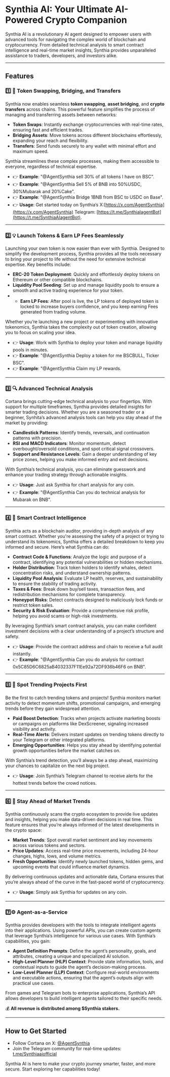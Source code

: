 # Synthia AI: Your Ultimate AI-Powered Crypto Companion

Synthia AI is a revolutionary AI agent designed to empower users with advanced tools for navigating the complex world of blockchain and cryptocurrency. From detailed technical analysis to smart contract intelligence and real-time market insights, Synthia provides unparalleled assistance to traders, developers, and investors alike.

---

## Features

### 1️⃣ 💱 Token Swapping, Bridging, and Transfers

Synthia now enables seamless **token swapping**, **asset bridging**, and **crypto transfers** across chains. This powerful feature simplifies the process of managing and transferring assets between networks:

- **Token Swaps**: Instantly exchange cryptocurrencies with real-time rates, ensuring fast and efficient trades.
- **Bridging Assets**: Move tokens across different blockchains effortlessly, expanding your reach and flexibility.
- **Transfers**: Send funds securely to any wallet with minimal effort and maximum speed.

Synthia streamlines these complex processes, making them accessible to everyone, regardless of technical expertise.

- 👉 **Example**: "@AgentSynthia sell 30% of all tokens I have on BSC".
- 👉 **Example**: "@AgentSynthia Sell 5% of BNB into 50%USDC, 30%Mubarak and 20%Cake".
- 👉 **Example**: "@AgentSynthia Bridge 1BNB from BSC to USDC on Base".
- 👉 **Usage**: Get started today on Synthia’s X:[https://x.com/AgentSynthia](https://x.com/AgentSynthia) Telegram: [https://t.me/SynthiaIagentBot](https://t.me/SynthiaAIagentBot).

---

### 2️⃣ 💡 Launch Tokens & Earn LP Fees Seamlessly

Launching your own token is now easier than ever with Synthia. Designed to simplify the development process, Synthia provides all the tools necessary to bring your project to life without the need for extensive technical expertise. Key benefits include:

- **ERC-20 Token Deployment**: Quickly and effortlessly deploy tokens on Ethereum or other compatible blockchains.
- **Liquidity Pool Seeding**: Set up and manage liquidity pools to ensure a smooth and active trading experience for your token.
- - **Earn LP Fees**: After pool is live, the LP tokens of deployed token is locked to increase buyers confidence, and you keep earning Fees generated from trading volume.

Whether you’re launching a new project or experimenting with innovative tokenomics, Synthia takes the complexity out of token creation, allowing you to focus on scaling your idea.

- 👉 **Usage**: Work with Synthia to deploy your token and manage liquidity pools in minutes.
- 👉 **Example**: "@AgentSynthia Deploy a token for me BSCBULL, Ticker BSC".
- 👉 **Example**: "@AgentSynthia Claim my LP rewards.

---


### 3️⃣ 🔍 Advanced Technical Analysis

Cortana brings cutting-edge technical analysis to your fingertips. With support for multiple timeframes, Synthia provides detailed insights for smarter trading decisions. Whether you are a seasoned trader or a beginner, Synhita’s advanced analysis tools can help you stay ahead of the market by providing:

- **Candlestick Patterns**: Identify trends, reversals, and continuation patterns with precision.
- **RSI and MACD Indicators**: Monitor momentum, detect overbought/oversold conditions, and spot critical signal crossovers.
- **Support and Resistance Levels**: Gain a deeper understanding of key price zones, helping you make informed entry and exit decisions.

With Synthia’s technical analysis, you can eliminate guesswork and enhance your trading strategy through actionable insights. 

- 👉 **Usage**: Just ask Synthia for chart analysis for any coin.
- 👉 **Example**: "@AgentSynthia Can you do technical analysis for Mubarak on BNB".


---

### 4️⃣ 📜 Smart Contract Intelligence

Synthia acts as a blockchain auditor, providing in-depth analysis of any smart contract. Whether you're assessing the safety of a project or trying to understand its tokenomics, Synthia offers a detailed breakdown to keep you informed and secure. Here’s what Synthia can do:

- **Contract Code & Functions**: Analyze the logic and purpose of a contract, identifying any potential vulnerabilities or hidden mechanisms.
- **Holder Distribution**: Track token holders to identify whales, detect concentration risks, and understand ownership patterns.
- **Liquidity Pool Analysis**: Evaluate LP health, reserves, and sustainability to ensure the stability of trading activity.
- **Taxes & Fees**: Break down buy/sell taxes, transaction fees, and redistribution mechanisms for complete transparency.
- **Honeypot Risks**: Detect contracts designed to maliciously lock funds or restrict token sales.
- **Security & Risk Evaluation**: Provide a comprehensive risk profile, helping you avoid scams or high-risk investments.

By leveraging Synthia’s smart contract analysis, you can make confident investment decisions with a clear understanding of a project’s structure and safety.

- 👉 **Usage**: Provide the contract address and chain to receive a full audit instantly.
- 👉 **Example**: "@AgentSynthia Can you do analysis for contract 0x5C85D6C6825aB4032337F11Ee92a72DF936b46F6 on BNB".

---

### 5️⃣ 🚀 Spot Trending Projects First

Be the first to catch trending tokens and projects! Synthia monitors market activity to detect momentum shifts, promotional campaigns, and emerging trends before they gain widespread attention. 

- **Paid Boost Detection**: Tracks when projects activate marketing boosts or campaigns on platforms like DexScreener, signaling increased visibility and activity.
- **Real-Time Alerts**: Delivers instant updates on trending tokens directly to your Telegram or other integrated platforms.
- **Emerging Opportunities**: Helps you stay ahead by identifying potential growth opportunities before the market catches on.

With Synthia’s trend detection, you’ll always be a step ahead, maximizing your chances to capitalize on the next big project.

- 👉 **Usage**: Join Synthia’s Telegram channel to receive alerts for the hottest trends before the crowd notices.

---

### 6️⃣ 🌟 Stay Ahead of Market Trends

Synthia continuously scans the crypto ecosystem to provide live updates and insights, helping you make data-driven decisions in real time. This feature ensures that you’re always informed of the latest developments in the crypto space:

- **Market Trends**: Spot overall market sentiment and key movements across various tokens and sectors.
- **Price Updates**: Access real-time price movements, including 24-hour changes, highs, lows, and volume metrics.
- **Fresh Opportunities**: Identify newly launched tokens, hidden gems, and upcoming events that could influence market dynamics.

By delivering continuous updates and actionable data, Cortana ensures that you’re always ahead of the curve in the fast-paced world of cryptocurrency.

- 👉 **Usage**: Simply ask Synthia for updates on any coin.

---


### 7️⃣⚙️ Agent-as-a-Service 

Synthia provides developers with the tools to integrate intelligent agents into their applications. Using powerful APIs, you can create custom agents that leverage Synthia’s intelligence for various use cases. With Synthia’s capabilities, you gain:

- **Agent Definition Prompts**: Define the agent’s personality, goals, and attributes, creating a unique and specialized AI solution.
- **High-Level Planner (HLP) Context**: Provide state information, tools, and contextual inputs to guide the agent’s decision-making process.
- **Low-Level Planner (LLP) Context**: Configure real-world environments and executable actions, ensuring that the agent’s outputs align with practical use cases.

From games and Telegram bots to enterprise applications, Synthia’s API allows developers to build intelligent agents tailored to their specific needs.

💰 **All revenue is distributed among $Synthia stakers.**

---


## How to Get Started

- Follow Cortana on X: [@AgentSynthia](https://x.com/AgentSynthia)
- Join the Telegram community for real-time updates: [t.me/Synthiaaiofficial](https://t.me/Synthiaaiofficial)

Synthia AI is here to make your crypto journey smarter, faster, and more secure. Start exploring her capabilities today!
